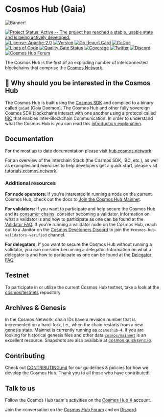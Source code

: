 # Cosmos Hub (Gaia)

![Banner!](https://miro.medium.com/max/2000/1*DHtmSfS_Efvuq8n2LAnhkA.png)

[![Project Status: Active -- The project has reached a stable, usable state and is being actively
developed.](https://img.shields.io/badge/repo%20status-Active-green.svg)](https://www.repostatus.org/#active)
[![License: Apache-2.0](https://img.shields.io/github/license/cosmos/gaia.svg)](https://github.com/cosmos/gaia/blob/main/LICENSE)
[![Version](https://img.shields.io/github/v/release/cosmos/gaia.svg)](https://github.com/cosmos/gaia/releases/latest)
[![Go Report Card](https://goreportcard.com/badge/github.com/cosmos/gaia)](https://goreportcard.com/report/github.com/cosmos/gaia)
[![GoDoc](https://img.shields.io/badge/godoc-reference-blue?logo=go)](https://pkg.go.dev/github.com/cosmos/gaia)
[![Lines of Code](https://sonarcloud.io/api/project_badges/measure?project=cosmos_gaia&metric=ncloc)](https://sonarcloud.io/summary/new_code?id=cosmos_gaia)
[![Quality Gate Status](https://sonarcloud.io/api/project_badges/measure?project=cosmos_gaia&metric=alert_status)](https://sonarcloud.io/summary/new_code?id=cosmos_gaia)
[![Coverage](https://sonarcloud.io/api/project_badges/measure?project=cosmos_gaia&metric=coverage)](https://sonarcloud.io/summary/new_code?id=cosmos_gaia)
[![Twitter](https://img.shields.io/twitter/follow/Cosmos_Hub)](https://x.com/cosmoshub)
[![Discord](https://badgen.net/badge/icon/Discord?icon=discord&label)](https://discord.gg/interchain)
[![Cosmos Hub Forum](https://badgen.net/badge/icon/Cosmos%20Hub%20Forum?icon=atom&label)](https://forum.cosmos.network)

The Cosmos Hub is the first of an exploding number of interconnected blockchains that comprise the [Cosmos Network](https://cosmos.network).

## 🤔 Why should you be interested in the Cosmos Hub

The Cosmos Hub is built using the [Cosmos SDK](https://github.com/cosmos/cosmos-sdk) and compiled to a binary called `gaiad` (Gaia Daemon). The Cosmos Hub and other fully sovereign Cosmos SDK blockchains interact with one another using a protocol called [IBC](https://github.com/cosmos/ibc) that enables Inter-Blockchain Communication. In order to understand what the Cosmos Hub is you can read this [introductory explanation](https://hub.cosmos.network).

## Documentation

For the most up to date documentation please visit [hub.cosmos.network](https://hub.cosmos.network).

For an overview of the Interchain Stack (the Cosmos SDK, IBC, etc.), as well as examples and exercises to help developers get a quick start, please visit [tutorials.cosmos.network](https://tutorials.cosmos.network).

### Additional resources

**For node operators:** If you're interested in running a node on the current Cosmos Hub, check out the docs to [Join the Cosmos Hub Mainnet](https://hub.cosmos.network/main/hub-tutorials/join-mainnet).

**For validators:** If you want to participate and help secure the Cosmos Hub and its [consumer chains](https://hub.cosmos.network/main/interchain-security), consider becoming a validator. Information on what a validator is and how to participate as one can be found at the [Validator FAQ](https://hub.cosmos.network/main/validators/validator-faq). If you're running a validator node on the Cosmos Hub, reach out to a Janitor on the [Cosmos Developers Discord](https://discord.gg/interchain) to join the `#cosmos-hub-validators-verified` channel.

**For delegators:** If you want to secure the Cosmos Hub without running a validator, you can consider becoming a delegator. Information on what a delegator is and how to participate as one can be found at the [Delegator FAQ](https://hub.cosmos.network/main/delegators/delegator-faq).

## Testnet

To participate in or utilize the current Cosmos Hub testnet, take a look at the [cosmos/testnets](https://github.com/cosmos/testnets) repository.

## Archives & Genesis

In the Cosmos Network, chain IDs have a revision number that is incremented on a hard-fork, i.e., when the chain restarts from a new genesis state.
Mainnet is currently running as `cosmoshub-4`.
If you are looking for historical genesis files and other data [`cosmos/mainnet`](http://github.com/cosmos/mainnet) is an excellent resource. 
Snapshots are also available at [cosmos.quicksync.io](https://quicksync.io/networks/cosmos.html).

## Contributing

Check out [CONTRIBUTING.md](CONTRIBUTING.md) for our guidelines & policies for how we develop the Cosmos Hub. Thank you to all those who have contributed!

## Talk to us

Follow the Cosmos Hub team's activities on the [Cosmos Hub X](https://x.com/cosmoshub) account. 

Join the conversation on the [Cosmos Hub Forum](https://forum.cosmos.network) and on [Discord](https://discord.gg/interchain).
